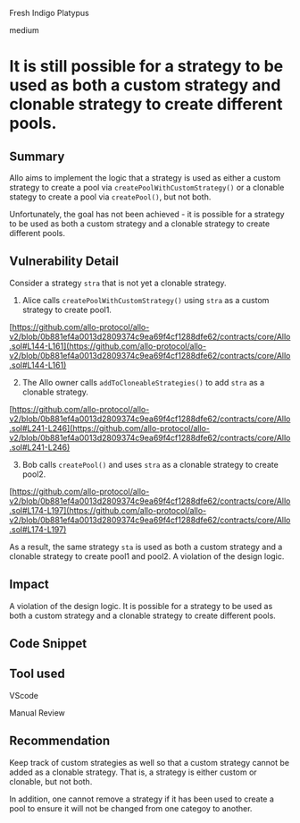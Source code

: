 Fresh Indigo Platypus

medium

# It is still possible for a strategy to be used as both a custom strategy and clonable strategy to create different pools.
## Summary
Allo aims to implement the logic that a strategy is used as either a custom strategy to create a pool via ``createPoolWithCustomStrategy()`` or a clonable stategy to create a pool via ``createPool()``, but not both. 

Unfortunately, the goal has not been achieved -  it is possible  for a strategy to be used as both a custom strategy and a clonable strategy to create different pools. 

## Vulnerability Detail

Consider a strategy ``stra`` that is not yet a clonable strategy. 

1) Alice calls  ``createPoolWithCustomStrategy()``  using ``stra`` as a custom strategy to create pool1.

[https://github.com/allo-protocol/allo-v2/blob/0b881ef4a0013d2809374c9ea69f4cf1288dfe62/contracts/core/Allo.sol#L144-L161](https://github.com/allo-protocol/allo-v2/blob/0b881ef4a0013d2809374c9ea69f4cf1288dfe62/contracts/core/Allo.sol#L144-L161)

2) The Allo owner calls ``addToCloneableStrategies()`` to add ``stra`` as a clonable strategy.

[https://github.com/allo-protocol/allo-v2/blob/0b881ef4a0013d2809374c9ea69f4cf1288dfe62/contracts/core/Allo.sol#L241-L246](https://github.com/allo-protocol/allo-v2/blob/0b881ef4a0013d2809374c9ea69f4cf1288dfe62/contracts/core/Allo.sol#L241-L246)

3) Bob calls ``createPool()`` and uses ``stra`` as a clonable strategy to create pool2. 

[https://github.com/allo-protocol/allo-v2/blob/0b881ef4a0013d2809374c9ea69f4cf1288dfe62/contracts/core/Allo.sol#L174-L197](https://github.com/allo-protocol/allo-v2/blob/0b881ef4a0013d2809374c9ea69f4cf1288dfe62/contracts/core/Allo.sol#L174-L197)

As a result, the same strategy ``sta`` is used as both a custom strategy and a clonable strategy to create pool1 and pool2. A violation of the design logic. 


## Impact
A violation of the design logic. It is possible  for a strategy to be used as both a custom strategy and a clonable strategy to create different pools. 

## Code Snippet

## Tool used
VScode

Manual Review

## Recommendation
Keep track of custom strategies as well so that a custom strategy cannot be added as a clonable strategy.  That is, a strategy is either custom or clonable, but not both.

In addition, one cannot remove a strategy if it has been used to create a pool to ensure it will not be changed from one categoy to another. 
